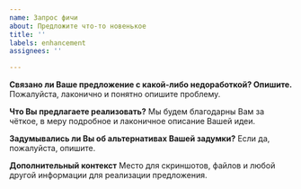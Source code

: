 ```yaml
---
name: Запрос фичи
about: Предложите что-то новенькое
title: ''
labels: enhancement
assignees: ''

---
```


**Связано ли Ваше предложение с какой-либо недоработкой? Опишите.**
Пожалуйста, лаконично и понятно опишите проблему.

**Что Вы предлагаете реализовать?**
Мы будем благодарны Вам за чёткое, в меру подробное и лаконичное описание Вашей идеи.

**Задумывались ли Вы об альтернативах Вашей задумки?**
Если да, пожалуйста, опишите.

**Дополнительный контекст**
Место для скриншотов, файлов и любой другой информации для реализации предложения.

